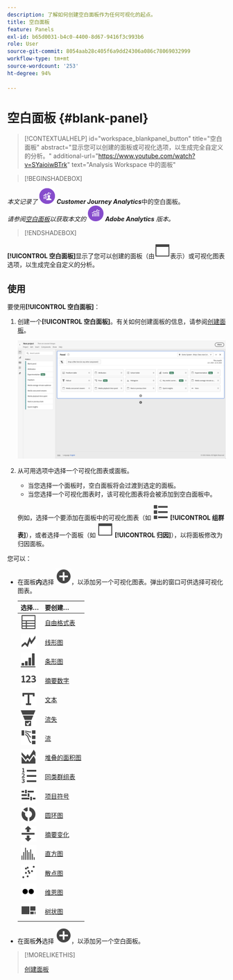 ```yaml
---
description: 了解如何创建空白面板作为任何可视化的起点。
title: 空白面板
feature: Panels
exl-id: b65d0031-b4c0-4400-8d67-9416f3c993b6
role: User
source-git-commit: 8054aab28c405f6a9dd24306a086c78069032999
workflow-type: tm+mt
source-wordcount: '253'
ht-degree: 94%

---
```


# 空白面板 {#blank-panel}

<!-- markdownlint-disable MD034 -->

>[!CONTEXTUALHELP]
>id="workspace_blankpanel_button"
>title="空白面板"
>abstract="显示您可以创建的面板或可视化选项，以生成完全自定义的分析。"
>additional-url="https://www.youtube.com/watch?v=SYaioiwBTrk" text="Analysis Workspace 中的面板"

<!-- markdownlint-enable MD034 -->


>[!BEGINSHADEBOX]

_本文记录了_ ![CustomerJourneyAnalytics](/help/assets/icons/CustomerJourneyAnalytics.svg) _**Customer Journey Analytics**_&#x200B;中的空白面板。<br/>_请参阅[空白面板](https://experienceleague.adobe.com/zh-hans/docs/analytics/analyze/analysis-workspace/panels/blank-panel)以获取本文的_ ![AdobeAnalytics](/help/assets/icons/AdobeAnalytics.svg) _**Adobe Analytics** 版本。_

>[!ENDSHADEBOX]


**[!UICONTROL 空白面板]**&#x200B;显示了您可以创建的面板（由![WebPage](/help/assets/icons/WebPage.svg)表示）或可视化图表选项，以生成完全自定义的分析。

## 使用

要使用&#x200B;**[!UICONTROL 空白面板]**：

1. 创建一个&#x200B;**[!UICONTROL 空白面板]**。有关如何创建面板的信息，请参阅[创建面板](panels.md#create-a-panel)。

   ![创建面板](assets/create-panel.png)



1. 从可用选项中选择一个可视化图表或面板。


   * 当您选择一个面板时，空白面板将会过渡到选定的面板。
   * 当您选择一个可视化图表时，该可视化图表将会被添加到空白面板中。

   例如，选择一个要添加在面板中的可视化图表（如 ![ViewList](/help/assets/icons/ViewList.svg) **[!UICONTROL 组群表]**），或者选择一个面板（如 ![WebPage](/help/assets/icons/WebPage.svg) **[!UICONTROL 归因]**），以将面板修改为归因面板。



您可以：

* 在面板&#x200B;**内**&#x200B;选择 ![AddCircle](/help/assets/icons/AddCircle.svg)，以添加另一个可视化图表。弹出的窗口可供选择可视化图表。

  | 选择… | 要创建… |
  |---|---|
  | ![Table](/help/assets/icons/Table.svg) | [自由格式表](/help/analysis-workspace/visualizations/freeform-table/freeform-table.md) |
  | ![Line](/help/assets/icons/GraphTrend.svg) | [线形图](/help/analysis-workspace/visualizations/line.md) |
  | ![GraphBarVertical](/help/assets/icons/GraphBarVertical.svg) | [条形图](/help/analysis-workspace/visualizations/bar.md) |
  | ![ 123](/help/assets/icons/123.svg) | [摘要数字](/help/analysis-workspace/visualizations/summary-number-change.md) |
  | ![Text](/help/assets/icons/Text.svg) | [文本](/help/analysis-workspace/visualizations/text.md) |
  | ![ConversionFunnel](/help/assets/icons/ConversionFunnel.svg) | [流失](/help/analysis-workspace/visualizations/fallout/fallout-flow.md) |
  | ![Workflow](/help/assets/icons/GraphPathing.svg) | [流](/help/analysis-workspace/visualizations/c-flow/flow.md) |
  | ![GraphAreaStacked](/help/assets/icons/GraphAreaStacked.svg) | [堆叠的面积图](/help/analysis-workspace/visualizations/area.md) |
  | ![TextNumbered](/help/assets/icons/TextNumbered.svg) | [同类群组表](/help/analysis-workspace/visualizations/cohort-table/t-cohort.md) |
  | ![GraphBullet](/help/assets/icons/GraphBullet.svg) | [项目符号](/help/analysis-workspace/visualizations/bullet-graph.md) |
  | ![GraphDonut](/help/assets/icons/GraphDonut.svg) | [圆环图](/help/analysis-workspace/visualizations/donut.md) |
  | ![MoveUpDown](/help/assets/icons/MoveUpDown.svg) | [摘要变化](/help/analysis-workspace/visualizations/summary-number-change.md) |
  | ![直方图](/help/assets/icons/Histogram.svg) | [直方图](/help/analysis-workspace/visualizations/histogram.md) |
  | ![GraphScatter](/help/assets/icons/GraphScatter.svg) | [散点图](/help/analysis-workspace/visualizations/scatterplot.md) |
  | ![Type](/help/assets/icons/TwoDots.svg) | [维恩图](/help/analysis-workspace/visualizations/venn.md) |
  | ![GraphTree](/help/assets/icons/GraphTree.svg) | [树状图](/help/analysis-workspace/visualizations/treemap.md) |

* 在面板&#x200B;**外**&#x200B;选择 ![AddCircle](/help/assets/icons/AddCircle.svg)，以添加另一个空白面板。


>[!MORELIKETHIS]
>
>[创建面板](/help/analysis-workspace/c-panels/panels.md#create-a-panel)
>
